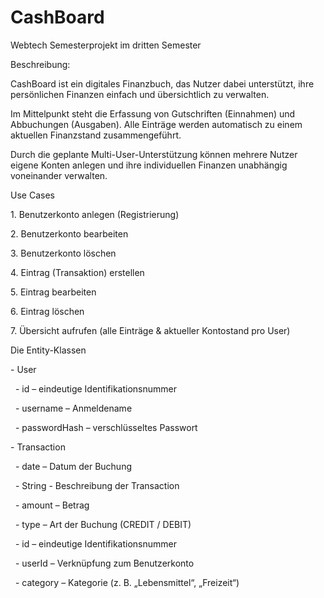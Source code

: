 # CashBoard

Webtech Semesterprojekt im dritten Semester



Beschreibung: 

CashBoard ist ein digitales Finanzbuch, das Nutzer dabei unterstützt, ihre persönlichen Finanzen einfach und übersichtlich zu verwalten.

Im Mittelpunkt steht die Erfassung von Gutschriften (Einnahmen) und Abbuchungen (Ausgaben). Alle Einträge werden automatisch zu einem aktuellen Finanzstand zusammengeführt.

Durch die geplante Multi-User-Unterstützung können mehrere Nutzer eigene Konten anlegen und ihre individuellen Finanzen unabhängig voneinander verwalten.


Use Cases

1\. Benutzerkonto anlegen (Registrierung)

2\. Benutzerkonto bearbeiten

3\. Benutzerkonto löschen

4\. Eintrag (Transaktion) erstellen

5\. Eintrag bearbeiten

6\. Eintrag löschen

7\. Übersicht aufrufen (alle Einträge \& aktueller Kontostand pro User)





Die Entity-Klassen



\- User

&nbsp;	- id – eindeutige Identifikationsnummer

&nbsp;	- username – Anmeldename

&nbsp;	- passwordHash – verschlüsseltes Passwort



\- Transaction

&nbsp;	- date – Datum der Buchung

&nbsp;	- String - Beschreibung der Transaction

&nbsp;	- amount – Betrag

&nbsp;	- type – Art der Buchung (CREDIT / DEBIT)

&nbsp;	- id – eindeutige Identifikationsnummer

&nbsp;	- userId – Verknüpfung zum Benutzerkonto

&nbsp;	- category – Kategorie (z. B. „Lebensmittel“, „Freizeit“)



